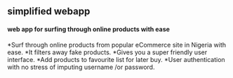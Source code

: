 ## simplified webapp
#### web app for surfing through online products with ease

*Surf through online products from popular eCommerce site in Nigeria with ease.
*It filters away fake products.
*Gives you a super friendly user interface.
*Add products to favourite list for later buy.
*User authentication with no stress of imputing username /or password.